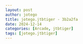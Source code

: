 ```yaml
---
layout: post
author: jotego
title: jotego.jtbtiger - 3b2a2fa
date: 2024-12-14
categories: [Arcade, jtbtiger]
tags: [jotego.jtbtiger]
---
```



